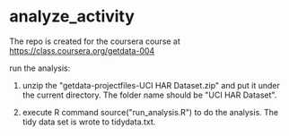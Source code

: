 analyze_activity
================
The repo is created for the coursera course at https://class.coursera.org/getdata-004

run the analysis:
1. unzip the "getdata-projectfiles-UCI HAR Dataset.zip" and put it under the current directory. The folder name should be "UCI HAR Dataset".

2. execute R command source("run_analysis.R") to do the analysis. The tidy data set is wrote to tidydata.txt.